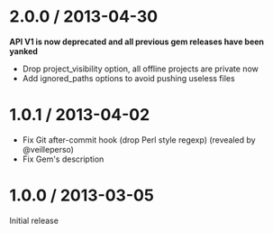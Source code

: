 # 2.0.0 / 2013-04-30

**API V1 is now deprecated and all previous gem releases have been yanked**

* Drop project_visibility option, all offline projects are private now
* Add ignored_paths options to avoid pushing useless files

# 1.0.1 / 2013-04-02

* Fix Git after-commit hook (drop Perl style regexp) (revealed by @veilleperso)
* Fix Gem's description

# 1.0.0 / 2013-03-05

Initial release

